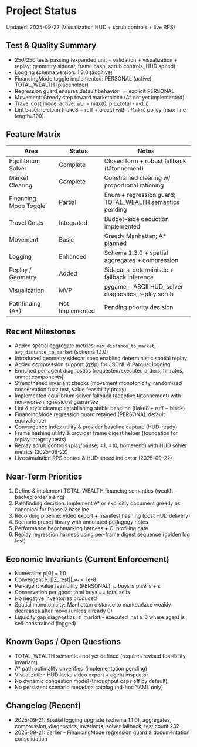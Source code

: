 # Project Status

Updated: 2025-09-22 (Visualization HUD + scrub controls + live RPS)

## Test & Quality Summary
- 250/250 tests passing (expanded unit + validation + visualization + replay: geometry sidecar, frame hash, scrub controls, HUD speed)
- Logging schema version: 1.3.0 (additive)
- FinancingMode toggle implemented: PERSONAL (active), TOTAL_WEALTH (placeholder)
- Regression guard ensures default behavior == explicit PERSONAL
- Movement: Greedy step toward marketplace (A* not yet implemented)
- Travel cost model active: w_i = max(0, p·ω_total - κ·d_i)
- Lint baseline clean (flake8 + ruff + black) with `.flake8` policy (max-line-length=100)

## Feature Matrix
| Area | Status | Notes |
|------|--------|-------|
| Equilibrium Solver | Complete | Closed form + robust fallback (tâtonnement) |
| Market Clearing | Complete | Constrained clearing w/ proportional rationing |
| Financing Mode Toggle | Partial | Enum + regression guard; TOTAL_WEALTH semantics pending |
| Travel Costs | Integrated | Budget-side deduction implemented |
| Movement | Basic | Greedy Manhattan; A* planned |
| Logging | Enhanced | Schema 1.3.0 + spatial aggregates + compression |
| Replay / Geometry | Added | Sidecar + deterministic + fallback inference |
| Visualization | MVP | pygame + ASCII HUD, solver diagnostics, replay scrub |
| Pathfinding (A*) | Not Implemented | Pending priority decision |

## Recent Milestones
- Added spatial aggregate metrics: `max_distance_to_market`, `avg_distance_to_market` (schema 1.1.0)
- Introduced geometry sidecar spec enabling deterministic spatial replay
- Added compression support (gzip) for JSONL & Parquet logging
- Enriched per-agent diagnostics (requested/executed orders, fill rates, unmet components)
- Strengthened invariant checks (movement monotonicity, randomized conservation fuzz test, value feasibility proxy)
- Implemented equilibrium solver fallback (adaptive tâtonnement) with non-worsening residual guarantee
- Lint & style cleanup establishing stable baseline (flake8 + ruff + black)
- FinancingMode regression guard retained (PERSONAL default equivalence)
- Convergence index utility & provider baseline capture (HUD-ready)
- Frame hashing utility & provider frame digest helper (foundation for replay integrity tests)
- Replay scrub controls (play/pause, ±1, ±10, home/end) with HUD solver metrics (2025-09-22)
- Live simulation RPS control & HUD speed indicator (2025-09-22)

## Near-Term Priorities
1. Define & implement TOTAL_WEALTH financing semantics (wealth-backed order sizing)
2. Pathfinding decision: implement A* or explicitly document greedy as canonical for Phase 2 baseline
3. Recording pipeline: video export + manifest hashing (post HUD delivery)
4. Scenario preset library with annotated pedagogy notes
5. Performance benchmarking harness + CI profiling gate
6. Replay regression harness using per-frame digest sequence (golden log test)

## Economic Invariants (Current Enforcement)
- Numéraire: p[0] = 1.0
- Convergence: ||Z_rest||_∞ < 1e-8
- Per-agent value feasibility (PERSONAL): p·buys ≤ p·sells + ε
- Conservation per good: total buys == total sells
- No negative inventories produced
- Spatial monotonicity: Manhattan distance to marketplace weakly decreases after move (unless already 0)
- Liquidity gap diagnostics: z_market - executed_net ≥ 0 where agent is sell-constrained (logged)

## Known Gaps / Open Questions
- TOTAL_WEALTH semantics not yet defined (requires revised feasibility invariant)
- A* path optimality unverified (implementation pending)
- Visualization HUD lacks video export + agent inspector
- No dynamic congestion model (throughput caps off by default)
- No persistent scenario metadata catalog (ad-hoc YAML only)

## Changelog (Recent)
- 2025-09-21: Spatial logging upgrade (schema 1.1.0), aggregates, compression, diagnostics, invariants, solver fallback, test count 232
- 2025-09-21: Earlier - FinancingMode regression guard & documentation consolidation
